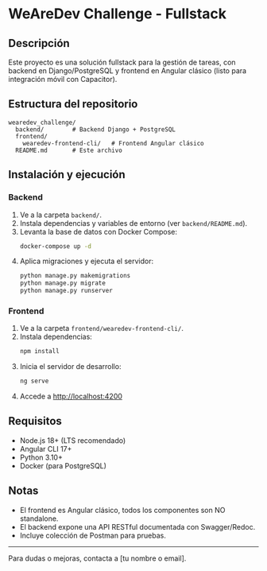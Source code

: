 # WeAreDev Challenge - Fullstack

## Descripción

Este proyecto es una solución fullstack para la gestión de tareas, con backend en Django/PostgreSQL y frontend en Angular clásico (listo para integración móvil con Capacitor).

## Estructura del repositorio

```
wearedev_challenge/
  backend/        # Backend Django + PostgreSQL
  frontend/
    wearedev-frontend-cli/   # Frontend Angular clásico
  README.md       # Este archivo
```

## Instalación y ejecución

### Backend
1. Ve a la carpeta `backend/`.
2. Instala dependencias y variables de entorno (ver `backend/README.md`).
3. Levanta la base de datos con Docker Compose:
   ```sh
   docker-compose up -d
   ```
4. Aplica migraciones y ejecuta el servidor:
   ```sh
   python manage.py makemigrations
   python manage.py migrate
   python manage.py runserver
   ```

### Frontend
1. Ve a la carpeta `frontend/wearedev-frontend-cli/`.
2. Instala dependencias:
   ```sh
   npm install
   ```
3. Inicia el servidor de desarrollo:
   ```sh
   ng serve
   ```
4. Accede a [http://localhost:4200](http://localhost:4200)

## Requisitos
- Node.js 18+ (LTS recomendado)
- Angular CLI 17+
- Python 3.10+
- Docker (para PostgreSQL)

## Notas
- El frontend es Angular clásico, todos los componentes son NO standalone.
- El backend expone una API RESTful documentada con Swagger/Redoc.
- Incluye colección de Postman para pruebas.

---

Para dudas o mejoras, contacta a [tu nombre o email]. 